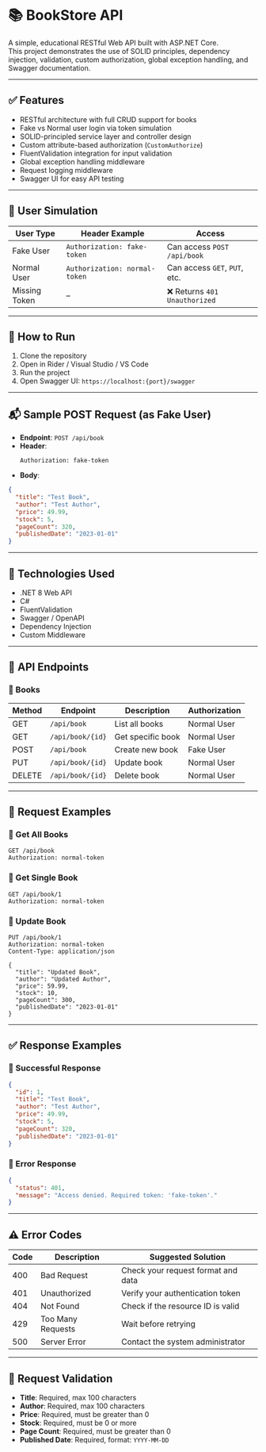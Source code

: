 # 📚 BookStore API

A simple, educational RESTful Web API built with ASP.NET Core.  
This project demonstrates the use of SOLID principles, dependency injection, validation, custom authorization, global exception handling, and Swagger documentation.

---

## ✅ Features

- RESTful architecture with full CRUD support for books  
- Fake vs Normal user login via token simulation  
- SOLID-principled service layer and controller design  
- Custom attribute-based authorization (`CustomAuthorize`)  
- FluentValidation integration for input validation  
- Global exception handling middleware  
- Request logging middleware  
- Swagger UI for easy API testing  

---

## 🔐 User Simulation

| User Type     | Header Example                   | Access                       |
|---------------|----------------------------------|------------------------------|
| Fake User     | `Authorization: fake-token`      | Can access `POST /api/book` |
| Normal User   | `Authorization: normal-token`    | Can access `GET`, `PUT`, etc. |
| Missing Token | –                                | ❌ Returns `401 Unauthorized` |

---

## 🚀 How to Run

1. Clone the repository  
2. Open in Rider / Visual Studio / VS Code  
3. Run the project  
4. Open Swagger UI: `https://localhost:{port}/swagger`  

---

## 📬 Sample POST Request (as Fake User)

- **Endpoint**: `POST /api/book`  
- **Header**:
  ```
  Authorization: fake-token
  ```
- **Body**:
```json
{
  "title": "Test Book",
  "author": "Test Author",
  "price": 49.99,
  "stock": 5,
  "pageCount": 320,
  "publishedDate": "2023-01-01"
}
```

---

## 📌 Technologies Used

- .NET 8 Web API  
- C#  
- FluentValidation  
- Swagger / OpenAPI  
- Dependency Injection  
- Custom Middleware  

---

## 📡 API Endpoints

### 📖 Books

| Method | Endpoint            | Description        | Authorization |
|--------|---------------------|--------------------|----------------|
| GET    | `/api/book`         | List all books     | Normal User    |
| GET    | `/api/book/{id}`    | Get specific book  | Normal User    |
| POST   | `/api/book`         | Create new book    | Fake User      |
| PUT    | `/api/book/{id}`    | Update book        | Normal User    |
| DELETE | `/api/book/{id}`    | Delete book        | Normal User    |

---

## 🧪 Request Examples

### 🔹 Get All Books

```http
GET /api/book
Authorization: normal-token
```

### 🔹 Get Single Book

```http
GET /api/book/1
Authorization: normal-token
```

### 🔹 Update Book

```http
PUT /api/book/1
Authorization: normal-token
Content-Type: application/json

{
  "title": "Updated Book",
  "author": "Updated Author",
  "price": 59.99,
  "stock": 10,
  "pageCount": 300,
  "publishedDate": "2023-01-01"
}
```

---

## ✅ Response Examples

### 🔹 Successful Response

```json
{
  "id": 1,
  "title": "Test Book",
  "author": "Test Author",
  "price": 49.99,
  "stock": 5,
  "pageCount": 320,
  "publishedDate": "2023-01-01"
}
```

### 🔹 Error Response

```json
{
  "status": 401,
  "message": "Access denied. Required token: 'fake-token'."
}
```

---

## ⚠️ Error Codes

| Code | Description         | Suggested Solution                 |
|------|---------------------|------------------------------------|
| 400  | Bad Request         | Check your request format and data |
| 401  | Unauthorized        | Verify your authentication token   |
| 404  | Not Found           | Check if the resource ID is valid  |
| 429  | Too Many Requests   | Wait before retrying               |
| 500  | Server Error        | Contact the system administrator   |

---

## 📝 Request Validation

- **Title**: Required, max 100 characters  
- **Author**: Required, max 100 characters  
- **Price**: Required, must be greater than 0  
- **Stock**: Required, must be 0 or more  
- **Page Count**: Required, must be greater than 0  
- **Published Date**: Required, format: `YYYY-MM-DD`
